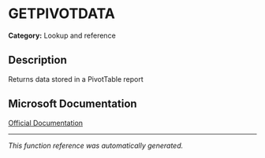 # GETPIVOTDATA

**Category:** Lookup and reference

## Description
Returns data stored in a PivotTable report

## Microsoft Documentation
[Official Documentation](https://support.microsoft.com//en-us/office/getpivotdata-function-8c083b99-a922-4ca0-af5e-3af55960761f)

---
*This function reference was automatically generated.*
